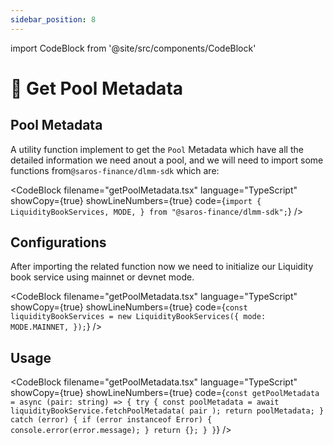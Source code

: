 ```yaml
---
sidebar_position: 8
---
```


import CodeBlock from '@site/src/components/CodeBlock'

# 📜 Get Pool Metadata

## Pool Metadata

A utility function implement to get the `Pool` Metadata which have all the detailed information we need anout a pool, and we will need to import some functions from`@saros-finance/dlmm-sdk` which are:

<CodeBlock
filename="getPoolMetadata.tsx"
language="TypeScript"
showCopy={true}
showLineNumbers={true} code={`import {
LiquidityBookServices,
MODE,
} from "@saros-finance/dlmm-sdk";`} />

## Configurations

After importing the related function now we need to initialize our Liquidity book service using mainnet or devnet mode.

<CodeBlock
filename="getPoolMetadata.tsx"
language="TypeScript"
showCopy={true}
showLineNumbers={true} code={`const liquidityBookServices = new LiquidityBookServices({
  mode: MODE.MAINNET,
});`} />

## Usage

<CodeBlock
filename="getPoolMetadata.tsx"
language="TypeScript"
showCopy={true}
showLineNumbers={true} code={`const getPoolMetadata = async (pair: string) => {
try {
const poolMetadata = await liquidityBookService.fetchPoolMetadata(
    pair
);
return poolMetadata;
} catch (error) {
if (error instanceof Error) {
console.error(error.message);
}
return {};
}
}`} />
